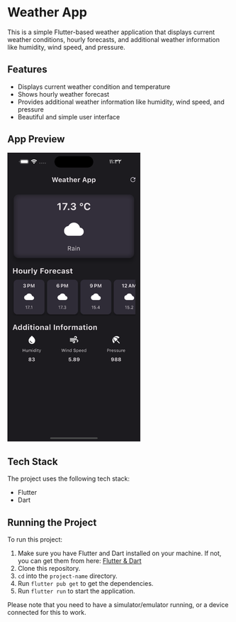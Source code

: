 # Weather App

This is a simple Flutter-based weather application that displays current weather conditions, hourly forecasts, and additional weather information like humidity, wind speed, and pressure.

## Features

- Displays current weather condition and temperature
- Shows hourly weather forecast
- Provides additional weather information like humidity, wind speed, and pressure
- Beautiful and simple user interface

## App Preview

<img src="Simulator Screenshot - iPhone 14 Pro Max - 2023-08-02 at 11.32.52.png" width="300">

## Tech Stack

The project uses the following tech stack:

- Flutter
- Dart

## Running the Project

To run this project:

1. Make sure you have Flutter and Dart installed on your machine. If not, you can get them from here: [Flutter & Dart](https://flutter.dev/docs/get-started/install)
2. Clone this repository.
3. `cd` into the `project-name` directory.
4. Run `flutter pub get` to get the dependencies.
5. Run `flutter run` to start the application.

Please note that you need to have a simulator/emulator running, or a device connected for this to work.
